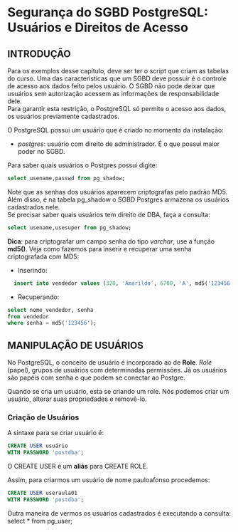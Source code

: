 # Segurança do SGBD PostgreSQL: Usuários e Direitos de Acesso

## INTRODUÇÃO  

Para os exemplos desse capítulo, deve ser ter o script que criam as tabelas do curso.
Uma das características que um SGBD deve possuir é o controle de acesso aos dados feito pelos usuário. O SGBD não pode deixar que usuários sem autorização acessem as informações de responsabilidade dele.  
Para garantir esta restrição, o PostgreSQL só permite o acesso aos dados, os usuários previamente cadastrados.   

O PostgreSQL possui um usuário que é criado no momento da instalação:  
 * *postgres*: usuário com direito de administrador. É o que possui maior poder no SGBD.

Para saber quais usuários o Postgres possui digite:
```sql
select usename,passwd from pg_shadow;
```

Note que as senhas dos usuários aparecem criptografas pelo padrão MD5. Além disso, é na tabela pg_shadow o SGBD Postgres armazena os usuários cadastrados nele.  
Se precisar saber quais usuários tem direito de DBA, faça a consulta:
```sql
select usename,usesuper from pg_shadow;
```

**Dica**: para criptografar um campo senha do tipo *varchar*, use a função **md5()**. Veja como fazemos para inserir e recuperar uma senha criptografada com MD5:  

- Inserindo:
  
```sql
  insert into vendedor values (320, 'Amarildo', 6700, 'A', md5('123456'));
```

- Recuperando:
  
```sql
select nome_vendedor, senha
from vendedor
where senha = md5('123456');
```

## MANIPULAÇÃO DE USUÁRIOS
No PostgreSQL, o conceito de usuário é incorporado ao de **Role**. *Role* (papel), grupos de usuários com determinadas permissões. Já os usuários são papéis com senha e que podem se conectar ao Postgre.  

Quando se cria um usuário, esta se criando um role. Nós podemos criar um usuário, alterar suas propriedades e removê-lo.

### Criação de Usuários

A sintaxe para se criar usuário é:  
```sql
CREATE USER usuário
WITH PASSWORD 'postdba';
```

O CREATE USER é um **aliás** para CREATE ROLE.

Assim, para criarmos um usuário de nome pauloafonso procedemos:  
```sql
CREATE USER useraula01
WITH PASSWORD 'postdba';
```

Outra maneira de vermos os usuários cadastrados é executando a consulta:
select * from pg_user;
